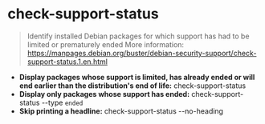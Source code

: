 # check-support-status
> Identify installed Debian packages for which support has had to be limited or prematurely ended
> More information: <https://manpages.debian.org/buster/debian-security-support/check-support-status.1.en.html>
- **Display packages whose support is limited, has already ended or will end earlier than the distribution's end of life:**
check-support-status
- **Display only packages whose support has ended:**
check-support-status --type `ended`
- **Skip printing a headline:**
check-support-status --no-heading
